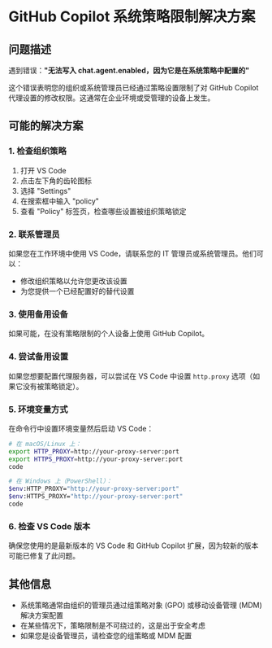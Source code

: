 # GitHub Copilot 系统策略限制解决方案

## 问题描述

遇到错误：**"无法写入 chat.agent.enabled，因为它是在系统策略中配置的"**

这个错误表明您的组织或系统管理员已经通过策略设置限制了对 GitHub Copilot 代理设置的修改权限。这通常在企业环境或受管理的设备上发生。

## 可能的解决方案

### 1. 检查组织策略

1. 打开 VS Code
2. 点击左下角的齿轮图标
3. 选择 "Settings"
4. 在搜索框中输入 "policy"
5. 查看 "Policy" 标签页，检查哪些设置被组织策略锁定

### 2. 联系管理员

如果您在工作环境中使用 VS Code，请联系您的 IT 管理员或系统管理员。他们可以：
- 修改组织策略以允许您更改该设置
- 为您提供一个已经配置好的替代设置

### 3. 使用备用设备

如果可能，在没有策略限制的个人设备上使用 GitHub Copilot。

### 4. 尝试备用设置

如果您想要配置代理服务器，可以尝试在 VS Code 中设置 `http.proxy` 选项（如果它没有被策略锁定）。

### 5. 环境变量方式

在命令行中设置环境变量然后启动 VS Code：

```bash
# 在 macOS/Linux 上：
export HTTP_PROXY=http://your-proxy-server:port
export HTTPS_PROXY=http://your-proxy-server:port
code

# 在 Windows 上（PowerShell）：
$env:HTTP_PROXY="http://your-proxy-server:port"
$env:HTTPS_PROXY="http://your-proxy-server:port"
code
```

### 6. 检查 VS Code 版本

确保您使用的是最新版本的 VS Code 和 GitHub Copilot 扩展，因为较新的版本可能已修复了此问题。

## 其他信息

- 系统策略通常由组织的管理员通过组策略对象 (GPO) 或移动设备管理 (MDM) 解决方案配置
- 在某些情况下，策略限制是不可绕过的，这是出于安全考虑
- 如果您是设备管理员，请检查您的组策略或 MDM 配置